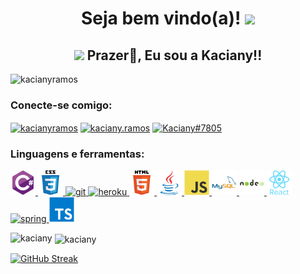 <h1 align="center">Seja bem vindo(a)!  <img src="https://media.giphy.com/media/ZEUODEtQiUZWGg6IHR/giphy.gif" width="50"></h1>

<h2 align="center"> <img src="https://media.giphy.com/media/aLI73eIgT41b2/giphy.gif" width="50"> Prazer👋, Eu sou a Kaciany!! </h2>


<p align="left"> <img src="https://komarev.com/ghpvc/?username=kacianyramos&label=Profile%20views&color=0e75b6&style=flat" alt="kacianyramos" /> </p>

<h3 align="left">Conecte-se comigo:</h3>
<p align="left">
<a href="https://www.linkedin.com/in/kaciany-jesus-89bb02192/" target="blank"><img align="center" src="https://raw.githubusercontent.com/rahuldkjain/github-profile-readme-generator/master/src/images/icons/Social/linked-in-alt.svg" alt="kacianyramos" height="30" width="40" /></a>
<a href="https://instagram.com/kaciany.ramos" target="blank"><img align="center" src="https://raw.githubusercontent.com/rahuldkjain/github-profile-readme-generator/master/src/images/icons/Social/instagram.svg" alt="kaciany.ramos" height="30" width="40" /></a>
<a href="https://discord.gg/Kaciany#7805" target="blank"><img align="center" src="https://raw.githubusercontent.com/rahuldkjain/github-profile-readme-generator/master/src/images/icons/Social/discord.svg" alt="Kaciany#7805" height="30" width="40" /></a>
</p>

<h3 align="left">Linguagens e ferramentas:</h3> 
<p align="left"> <a href="https://www.w3schools.com/cs/" target="_blank" rel="noreferrer"> <img src="https://raw.githubusercontent.com/devicons/devicon/master/icons/csharp/csharp-original.svg" alt="csharp" width="40" height="40"/> </a> <a href="https://www.w3schools.com/css/" target="_blank" rel="noreferrer"> <img src="https://raw.githubusercontent.com/devicons/devicon/master/icons/css3/css3-original-wordmark.svg" alt="css3" width="40" height="40"/> </a> <a href="https://git-scm.com/" target="_blank" rel="noreferrer"> <img src="https://www.vectorlogo.zone/logos/git-scm/git-scm-icon.svg" alt="git" width="40" height="40"/> </a> <a href="https://heroku.com" target="_blank" rel="noreferrer"> <img src="https://www.vectorlogo.zone/logos/heroku/heroku-icon.svg" alt="heroku" width="40" height="40"/> </a> <a href="https://www.w3.org/html/" target="_blank" rel="noreferrer"> <img src="https://raw.githubusercontent.com/devicons/devicon/master/icons/html5/html5-original-wordmark.svg" alt="html5" width="40" height="40"/> </a> <a href="https://www.java.com" target="_blank" rel="noreferrer"> <img src="https://raw.githubusercontent.com/devicons/devicon/master/icons/java/java-original.svg" alt="java" width="40" height="40"/> </a> <a href="https://developer.mozilla.org/en-US/docs/Web/JavaScript" target="_blank" rel="noreferrer"> <img src="https://raw.githubusercontent.com/devicons/devicon/master/icons/javascript/javascript-original.svg" alt="javascript" width="40" height="40"/> </a> <a href="https://www.mysql.com/" target="_blank" rel="noreferrer"> <img src="https://raw.githubusercontent.com/devicons/devicon/master/icons/mysql/mysql-original-wordmark.svg" alt="mysql" width="40" height="40"/> </a> <a href="https://nodejs.org" target="_blank" rel="noreferrer"> <img src="https://raw.githubusercontent.com/devicons/devicon/master/icons/nodejs/nodejs-original-wordmark.svg" alt="nodejs" width="40" height="40"/> </a> <a href="https://reactjs.org/" target="_blank" rel="noreferrer"> <img src="https://raw.githubusercontent.com/devicons/devicon/master/icons/react/react-original-wordmark.svg" alt="react" width="40" height="40"/> </a> <a href="https://spring.io/" target="_blank" rel="noreferrer"> <img src="https://www.vectorlogo.zone/logos/springio/springio-icon.svg" alt="spring" width="40" height="40"/> </a> <a href="https://www.typescriptlang.org/" target="_blank" rel="noreferrer"> <img src="https://raw.githubusercontent.com/devicons/devicon/master/icons/typescript/typescript-original.svg" alt="typescript" width="40" height="40"/> </a> </p>


<p><img align="left" src="https://github-readme-stats.vercel.app/api/top-langs?username=kaciany&show_icons=true&locale=en&layout=compact&theme=merko" alt="kaciany" /></p>


<p>&nbsp;<img align="center" src="https://github-readme-stats.vercel.app/api?username=kaciany&show_icons=true&locale=en&theme=merko" alt="kaciany" /></p>


[![GitHub Streak](https://github-readme-streak-stats.herokuapp.com?user=Kaciany&theme=gruvbox_duo&hide_border=true&date_format=M%20j%5B%2C%20Y%5D)](https://git.io/streak-stats)